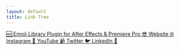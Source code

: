 ```yaml
---
layout: default
title: Link Tree
---
```


<div class="entry-content">
        <a href="https://jamesxdigital.com/emojilibrary/" target="_blank" class="big-button shake">
            🆕 Emoji Library Plugin for After Effects & Premiere Pro 😎
        </a>
        <a href="https://jamesxdigital.com" target="_blank" class="big-button">
            Website 🌐
        </a>
        <a href="https://www.instagram.com/jamesxdigital/" target="_blank" class="big-button">
            Instagram 📸
        </a>
        <a href="https://www.youtube.com/@jamesxdigital" target="_blank" class="big-button">
            YouTube 📹
        </a>
        <a href="https://twitter.com/jamesxdigital" target="_blank" class="big-button">
            Twitter 🐦
        </a>
        <a href="https://www.linkedin.com/in/jamesxdigital/" target="_blank" class="big-button">
            LinkedIn 💼
        </a>
</div>
